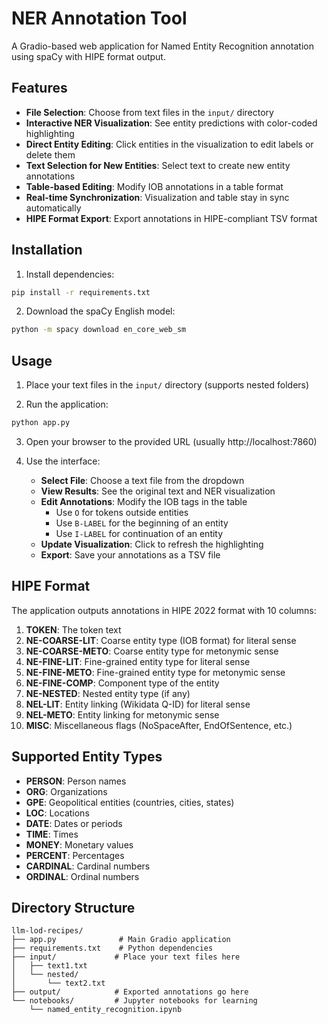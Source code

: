 # NER Annotation Tool

A Gradio-based web application for Named Entity Recognition annotation using spaCy with HIPE format output.

## Features

- **File Selection**: Choose from text files in the `input/` directory
- **Interactive NER Visualization**: See entity predictions with color-coded highlighting
- **Direct Entity Editing**: Click entities in the visualization to edit labels or delete them
- **Text Selection for New Entities**: Select text to create new entity annotations
- **Table-based Editing**: Modify IOB annotations in a table format
- **Real-time Synchronization**: Visualization and table stay in sync automatically
- **HIPE Format Export**: Export annotations in HIPE-compliant TSV format

## Installation

1. Install dependencies:
```bash
pip install -r requirements.txt
```

2. Download the spaCy English model:
```bash
python -m spacy download en_core_web_sm
```

## Usage

1. Place your text files in the `input/` directory (supports nested folders)

2. Run the application:
```bash
python app.py
```

3. Open your browser to the provided URL (usually http://localhost:7860)

4. Use the interface:
   - **Select File**: Choose a text file from the dropdown
   - **View Results**: See the original text and NER visualization
   - **Edit Annotations**: Modify the IOB tags in the table
     - Use `O` for tokens outside entities
     - Use `B-LABEL` for the beginning of an entity
     - Use `I-LABEL` for continuation of an entity
   - **Update Visualization**: Click to refresh the highlighting
   - **Export**: Save your annotations as a TSV file

## HIPE Format

The application outputs annotations in HIPE 2022 format with 10 columns:

1. **TOKEN**: The token text
2. **NE-COARSE-LIT**: Coarse entity type (IOB format) for literal sense
3. **NE-COARSE-METO**: Coarse entity type for metonymic sense
4. **NE-FINE-LIT**: Fine-grained entity type for literal sense
5. **NE-FINE-METO**: Fine-grained entity type for metonymic sense
6. **NE-FINE-COMP**: Component type of the entity
7. **NE-NESTED**: Nested entity type (if any)
8. **NEL-LIT**: Entity linking (Wikidata Q-ID) for literal sense
9. **NEL-METO**: Entity linking for metonymic sense
10. **MISC**: Miscellaneous flags (NoSpaceAfter, EndOfSentence, etc.)

## Supported Entity Types

- **PERSON**: Person names
- **ORG**: Organizations
- **GPE**: Geopolitical entities (countries, cities, states)
- **LOC**: Locations
- **DATE**: Dates or periods
- **TIME**: Times
- **MONEY**: Monetary values
- **PERCENT**: Percentages
- **CARDINAL**: Cardinal numbers
- **ORDINAL**: Ordinal numbers

## Directory Structure

```
llm-lod-recipes/
├── app.py              # Main Gradio application
├── requirements.txt    # Python dependencies
├── input/             # Place your text files here
│   ├── text1.txt
│   └── nested/
│       └── text2.txt
├── output/            # Exported annotations go here
└── notebooks/         # Jupyter notebooks for learning
    └── named_entity_recognition.ipynb
```

